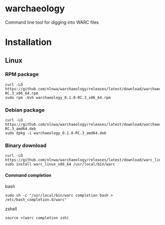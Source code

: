# warchaeology
Command line tool for digging into WARC files

# Installation
## Linux
### RPM package
```
curl -LO https://github.com/nlnwa/warchaeology/releases/latest/download/warchaeology_0.1.0-RC.3_x86_64.rpm
sudo rpm -Uvh warchaeology_0.1.0-RC.3_x86_64.rpm
```

### Debian package
```
curl -LO https://github.com/nlnwa/warchaeology/releases/latest/download/warchaeology_0.1.0-RC.3_amd64.deb
sudo dpkg -i warchaeology_0.1.0-RC.3_amd64.deb
```

### Binary download
```
curl -LO https://github.com/nlnwa/warchaeology/releases/latest/download/warc_linux_x86_64
sudo install warc_linux_x86_64 /usr/local/bin/warc
```

#### Command completion
bash
```
sudo sh -c "/usr/local/bin/warc completion bash > /etc/bash_completion.d/warc"
```

zshell
```
source <(warc completion zsh)
```
